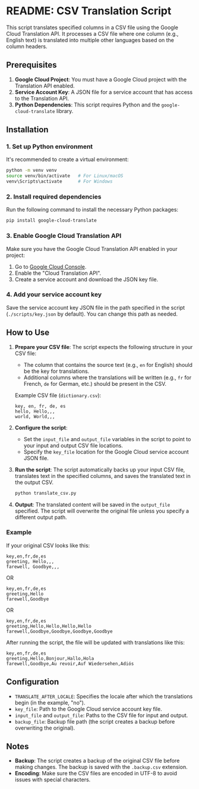# README: CSV Translation Script

This script translates specified columns in a CSV file using the Google Cloud Translation API. It processes a CSV file where one column (e.g., English text) is translated into multiple other languages based on the column headers.

## Prerequisites

1. **Google Cloud Project**: You must have a Google Cloud project with the Translation API enabled.
2. **Service Account Key**: A JSON file for a service account that has access to the Translation API.
3. **Python Dependencies**: This script requires Python and the `google-cloud-translate` library.

## Installation

### 1. Set up Python environment

It's recommended to create a virtual environment:

```bash
python -m venv venv
source venv/bin/activate   # For Linux/macOS
venv\Scripts\activate      # For Windows
```

### 2. Install required dependencies

Run the following command to install the necessary Python packages:

```bash
pip install google-cloud-translate
```

### 3. Enable Google Cloud Translation API

Make sure you have the Google Cloud Translation API enabled in your project:

1. Go to [Google Cloud Console](https://console.cloud.google.com/).
2. Enable the "Cloud Translation API".
3. Create a service account and download the JSON key file.

### 4. Add your service account key

Save the service account key JSON file in the path specified in the script (`./scripts/key.json` by default). You can change this path as needed.

## How to Use

1. **Prepare your CSV file**:
   The script expects the following structure in your CSV file:

    - The column that contains the source text (e.g., `en` for English) should be the key for translations.
    - Additional columns where the translations will be written (e.g., `fr` for French, `de` for German, etc.) should be present in the CSV.

    Example CSV file (`dictionary.csv`):

    ```
    key, en, fr, de, es
    hello, Hello,,,
    world, World,,,
    ```

2. **Configure the script**:

    - Set the `input_file` and `output_file` variables in the script to point to your input and output CSV file locations.
    - Specify the `key_file` location for the Google Cloud service account JSON file.

3. **Run the script**:
   The script automatically backs up your input CSV file, translates text in the specified columns, and saves the translated text in the output CSV.

    ```bash
    python translate_csv.py
    ```

4. **Output**:
   The translated content will be saved in the `output_file` specified. The script will overwrite the original file unless you specify a different output path.

### Example

If your original CSV looks like this:

```
key,en,fr,de,es
greeting, Hello,,,
farewell, Goodbye,,,
```

OR

```
key,en,fr,de,es
greeting,Hello
farewell,Goodbye
```

OR

```
key,en,fr,de,es
greeting,Hello,Hello,Hello,Hello
farewell,Goodbye,Goodbye,Goodbye,Goodbye
```

After running the script, the file will be updated with translations like this:

```
key,en,fr,de,es
greeting,Hello,Bonjour,Hallo,Hola
farewell,Goodbye,Au revoir,Auf Wiedersehen,Adiós
```

## Configuration

-   `TRANSLATE_AFTER_LOCALE`: Specifies the locale after which the translations begin (in the example, "no").
-   `key_file`: Path to the Google Cloud service account key file.
-   `input_file` and `output_file`: Paths to the CSV file for input and output.
-   `backup_file`: Backup file path (the script creates a backup before overwriting the original).

## Notes

-   **Backup**: The script creates a backup of the original CSV file before making changes. The backup is saved with the `.backup.csv` extension.
-   **Encoding**: Make sure the CSV files are encoded in UTF-8 to avoid issues with special characters.
